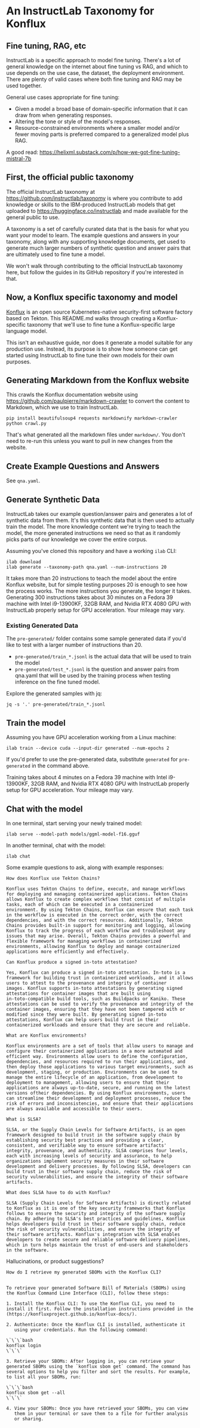 
# An InstructLab Taxonomy for Konflux

## Fine tuning, RAG, etc

InstructLab is a specific approach to model fine tuning. There's a lot
of general knowledge on the internet about fine tuning vs RAG, and
which to use depends on the use case, the dataset, the deployment
environment. There are plenty of valid cases where both fine tuning
and RAG may be used together.

General use cases appropriate for fine tuning:
- Given a model a broad base of domain-specific information that it
  can draw from when generating responses.
- Altering the tone or style of the model's responses.
- Resource-constrained environments where a smaller model and/or fewer
  moving parts is preferred compared to a generalized model plus RAG.


A good read: https://helixml.substack.com/p/how-we-got-fine-tuning-mistral-7b

## First, the official public taxonomy

The official InstructLab taxonomy at
https://github.com/instructlab/taxonomy is where you contribute to add
knowledge or skills to the IBM-produced InstructLab models that get
uploaded to https://huggingface.co/instructlab and made available for
the general public to use.

A taxonomy is a set of carefully curated data that is the basis for
what you want your model to learn. The example questions and answers
in your taxonomy, along with any supporting knowledge documents, get
used to generate much larger numbers of synthetic question and answer
pairs that are ultimately used to fine tune a model.

We won't walk through contributing to the official InstructLab
taxonomy here, but follow the guides in its GitHub repository if
you're interested in that.

## Now, a Konflux specific taxonomy and model

[Konflux](https://konflux-ci.dev/) is an open source Kubernetes-native
security-first software factory based on Tekton.  This README.md walks
through creating a Konflux-specific taxonomy that we'll use to
fine tune a Konflux-specific large language model.

This isn't an exhaustive guide, nor does it generate a model suitable
for any production use. Instead, its purpose is to show how someone
can get started using InstructLab to fine tune their own models for
their own purposes.

## Generating Markdown from the Konflux website

This crawls the Konflux documentation website using
https://github.com/paulpierre/markdown-crawler to convert the content
to Markdown, which we use to train InstructLab.

```
pip install beautifulsoup4 requests markdownify markdown-crawler
python crawl.py
```

That's what generated all the markdown files under `markdown/`. You
don't need to re-run this unless you want to pull in new changes from
the website.


## Create Example Questions and Answers

See `qna.yaml`.


## Generate Synthetic Data

InstructLab takes our example question/answer pairs and generates a
lot of synthetic data from them. It's this synthetic data that is then
used to actually train the model. The more knowledge content we're
trying to teach the model, the more generated instructions we need so
that as it randomly picks parts of our knowledge we cover the entire
corpus.

Assuming you've cloned this repository and have a working `ilab` CLI:

```
ilab download
ilab generate --taxonomy-path qna.yaml --num-instructions 20
```

It takes more than 20 instructions to teach the model about the entire
Konflux website, but for simple testing purposes 20 is enough to see
how the process works. The more instructions you generate, the longer
it takes. Generating 300 instructions takes about 30 minutes on a
Fedora 39 machine with Intel i9-13900KF, 32GB RAM, and Nvidia RTX 4080
GPU with InstructLab properly setup for GPU acceleration. Your mileage
may vary.

### Existing Generated Data

The `pre-generated/` folder contains some sample generated data if you'd like to test with a larger number of instructions than 20.

- `pre-generated/train_*.jsonl` is the actual data that will be used to
  train the model
- `pre-generated/test_*.jsonl` is the question and answer pairs from
  qna.yaml that will be used by the training process when testing
  inference on the fine tuned model.

Explore the generated samples with jq:

```
jq -s '.' pre-generated/train_*.jsonl
```


## Train the model

Assuming you have GPU acceleration working from a Linux machine:

```
ilab train --device cuda --input-dir generated --num-epochs 2
```

If you'd prefer to use the pre-generated data, substitute `generated`
for `pre-generated` in the command above.

Training takes about 4 minutes on a Fedora 39 machine with Intel
i9-13900KF, 32GB RAM, and Nvidia RTX 4080 GPU with InstructLab
properly setup for GPU acceleration. Your mileage may vary.


## Chat with the model

In one terminal, start serving your newly trained model:

```
ilab serve --model-path models/ggml-model-f16.gguf
```

In another terminal, chat with the model:

```
ilab chat
```

Some example questions to ask, along with example responses:


```
How does Konflux use Tekton Chains?

Konflux uses Tekton Chains to define, execute, and manage workflows
for deploying and managing containerized applications. Tekton Chains
allows Konflux to create complex workflows that consist of multiple
tasks, each of which can be executed in a containerized
environment. By using Tekton Chains, Konflux can ensure that each task
in the workflow is executed in the correct order, with the correct
dependencies, and with the correct resources. Additionally, Tekton
Chains provides built-in support for monitoring and logging, allowing
Konflux to track the progress of each workflow and troubleshoot any
issues that may arise. Overall, Tekton Chains provides a powerful and
flexible framework for managing workflows in containerized
environments, allowing Konflux to deploy and manage containerized
applications more efficiently and effectively.
```


```
Can Konflux produce a signed in-toto attestation?

Yes, Konflux can produce a signed in-toto attestation. In-toto is a
framework for building trust in containerized workloads, and it allows
users to attest to the provenance and integrity of container
images. Konflux supports in-toto attestations by generating signed
attestations for container images that are built using
in-toto-compatible build tools, such as Buildpacks or Kaniko. These
attestations can be used to verify the provenance and integrity of the
container images, ensuring that they have not been tampered with or
modified since they were built. By generating signed in-toto
attestations, Konflux can help users build trust in their
containerized workloads and ensure that they are secure and reliable.
```

```
What are Konflux environments?

Konflux environments are a set of tools that allow users to manage and
configure their containerized applications in a more automated and
efficient way. Environments allow users to define the configuration,
dependencies, and resources required to run their applications, and
then deploy those applications to various target environments, such as
development, staging, or production. Environments can be used to
manage the entire lifecycle of an application, from development to
deployment to management, allowing users to ensure that their
applications are always up-to-date, secure, and running on the latest
versions oftheir dependencies. By using Konflux environments, users
can streamline their development and deployment processes, reduce the
risk of errors and inconsistencies, and ensure that their applications
are always available and accessible to their users.
```

```
What is SLSA?

SLSA, or the Supply Chain Levels for Software Artifacts, is an open
framework designed to build trust in the software supply chain by
establishing security best practices and providing a clear,
consistent, and verifiable way to ensure software artifacts'
integrity, provenance, and authenticity. SLSA comprises four levels,
each with increasing levels of security and assurance, to help
organizations implement security measures in their software
development and delivery processes. By following SLSA, developers can
build trust in their software supply chain, reduce the risk of
security vulnerabilities, and ensure the integrity of their software
artifacts.
```

```
What does SLSA have to do with Konflux?

SLSA (Supply Chain Levels for Software Artifacts) is directly related
to Konflux as it is one of the key security frameworks that Konflux
follows to ensure the security and integrity of the software supply
chain. By adhering to SLSA's best practices and guidelines, Konflux
helps developers build trust in their software supply chain, reduce
the risk of security vulnerabilities, and ensure the integrity of
their software artifacts. Konflux's integration with SLSA enables
developers to create secure and reliable software delivery pipelines,
which in turn helps maintain the trust of end-users and stakeholders
in the software.
```


Hallucinations, or product suggestions?

```
How do I retrieve my generated SBOMs with the Konflux CLI?


To retrieve your generated Software Bill of Materials (SBOMs) using
the Konflux Command Line Interface (CLI), follow these steps:

1. Install the Konflux CLI: To use the Konflux CLI, you need to
install it first. Follow the installation instructions provided in the
(https://konfluxproject.github.io/konflux-docs/).

2. Authenticate: Once the Konflux CLI is installed, authenticate it
   using your credentials. Run the following command:

\`\`\`bash
konflux login
\`\`\`

3. Retrieve your SBOMs: After logging in, you can retrieve your
generated SBOMs using the `konflux sbom get` command. The command has
several options to help you filter and sort the results. For example,
to list all your SBOMs, run:

\`\`\`bash
konflux sbom get --all
\`\`\`

4. View your SBOMs: Once you have retrieved your SBOMs, you can view
   them in your terminal or save them to a file for further analysis
   or sharing.
```
